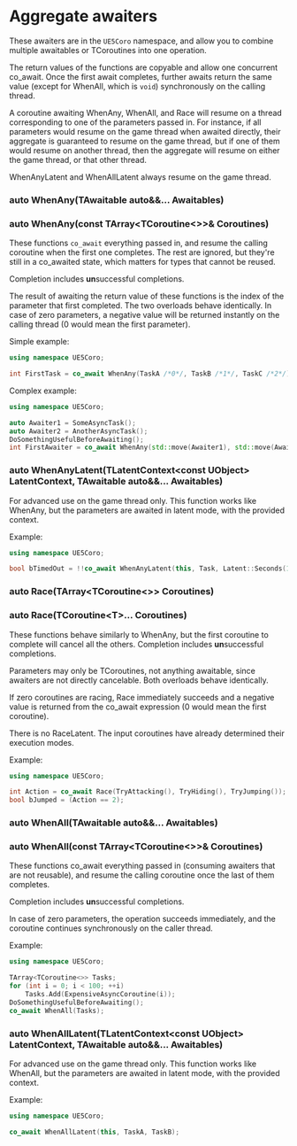 # Aggregate awaiters

These awaiters are in the `UE5Coro` namespace, and allow you to combine multiple
awaitables or TCoroutines into one operation.

The return values of the functions are copyable and allow one concurrent
co_await.
Once the first await completes, further awaits return the same value (except for
WhenAll, which is `void`) synchronously on the calling thread.

A coroutine awaiting WhenAny, WhenAll, and Race will resume on a thread
corresponding to one of the parameters passed in.
For instance, if all parameters would resume on the game thread when awaited
directly, their aggregate is guaranteed to resume on the game thread, but if one
of them would resume on another thread, then the aggregate will resume on either
the game thread, or that other thread.

WhenAnyLatent and WhenAllLatent always resume on the game thread.

### auto WhenAny(TAwaitable auto&&... Awaitables)
### auto WhenAny(const TArray\<TCoroutine\<\>\>& Coroutines)

These functions `co_await` everything passed in, and resume the calling
coroutine when the first one completes.
The rest are ignored, but they're still in a co_awaited state, which matters for
types that cannot be reused.

Completion includes **un**successful completions.

The result of awaiting the return value of these functions is the index of the
parameter that first completed.
The two overloads behave identically.
In case of zero parameters, a negative value will be returned instantly on the
calling thread (0 would mean the first parameter).

Simple example:
```cpp
using namespace UE5Coro;

int FirstTask = co_await WhenAny(TaskA /*0*/, TaskB /*1*/, TaskC /*2*/);
```

Complex example:
```cpp
using namespace UE5Coro;

auto Awaiter1 = SomeAsyncTask();
auto Awaiter2 = AnotherAsyncTask();
DoSomethingUsefulBeforeAwaiting();
int FirstAwaiter = co_await WhenAny(std::move(Awaiter1), std::move(Awaiter2));
```

### auto WhenAnyLatent(TLatentContext\<const UObject\> LatentContext, TAwaitable auto&&... Awaitables)

For advanced use on the game thread only.
This function works like WhenAny, but the parameters are awaited in latent mode,
with the provided context.

Example:
```cpp
using namespace UE5Coro;

bool bTimedOut = !!co_await WhenAnyLatent(this, Task, Latent::Seconds(1));
```

### auto Race(TArray\<TCoroutine\<\>\> Coroutines)
### auto Race(TCoroutine\<T\>... Coroutines)

These functions behave similarly to WhenAny, but the first coroutine to complete
will cancel all the others.
Completion includes **un**successful completions.

Parameters may only be TCoroutines, not anything awaitable, since awaiters are
not directly cancelable.
Both overloads behave identically.

If zero coroutines are racing, Race immediately succeeds and a negative value is
returned from the co_await expression (0 would mean the first coroutine).

There is no RaceLatent.
The input coroutines have already determined their execution modes.

Example:
```cpp
using namespace UE5Coro;

int Action = co_await Race(TryAttacking(), TryHiding(), TryJumping());
bool bJumped = (Action == 2);
```

### auto WhenAll(TAwaitable auto&&... Awaitables)
### auto WhenAll(const TArray\<TCoroutine\<\>\>& Coroutines)

These functions co_await everything passed in (consuming awaiters that are not
reusable), and resume the calling coroutine once the last of them completes.

Completion includes **un**successful completions.

In case of zero parameters, the operation succeeds immediately, and the
coroutine continues synchronously on the caller thread.

Example:
```cpp
using namespace UE5Coro;

TArray<TCoroutine<>> Tasks;
for (int i = 0; i < 100; ++i)
    Tasks.Add(ExpensiveAsyncCoroutine(i));
DoSomethingUsefulBeforeAwaiting();
co_await WhenAll(Tasks);
```

### auto WhenAllLatent(TLatentContext\<const UObject\> LatentContext, TAwaitable auto&&... Awaitables)

For advanced use on the game thread only.
This function works like WhenAll, but the parameters are awaited in latent mode,
with the provided context.

Example:
```cpp
using namespace UE5Coro;

co_await WhenAllLatent(this, TaskA, TaskB);
```
